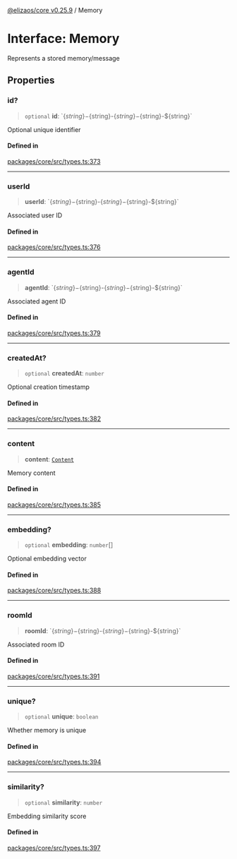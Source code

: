 [@elizaos/core v0.25.9](../index.md) / Memory

# Interface: Memory

Represents a stored memory/message

## Properties

### id?

> `optional` **id**: \`$\{string\}-$\{string\}-$\{string\}-$\{string\}-$\{string\}\`

Optional unique identifier

#### Defined in

[packages/core/src/types.ts:373](https://github.com/Shelpin/aeternalsv2/blob/main/packages/core/src/types.ts#L373)

***

### userId

> **userId**: \`$\{string\}-$\{string\}-$\{string\}-$\{string\}-$\{string\}\`

Associated user ID

#### Defined in

[packages/core/src/types.ts:376](https://github.com/Shelpin/aeternalsv2/blob/main/packages/core/src/types.ts#L376)

***

### agentId

> **agentId**: \`$\{string\}-$\{string\}-$\{string\}-$\{string\}-$\{string\}\`

Associated agent ID

#### Defined in

[packages/core/src/types.ts:379](https://github.com/Shelpin/aeternalsv2/blob/main/packages/core/src/types.ts#L379)

***

### createdAt?

> `optional` **createdAt**: `number`

Optional creation timestamp

#### Defined in

[packages/core/src/types.ts:382](https://github.com/Shelpin/aeternalsv2/blob/main/packages/core/src/types.ts#L382)

***

### content

> **content**: [`Content`](Content.md)

Memory content

#### Defined in

[packages/core/src/types.ts:385](https://github.com/Shelpin/aeternalsv2/blob/main/packages/core/src/types.ts#L385)

***

### embedding?

> `optional` **embedding**: `number`[]

Optional embedding vector

#### Defined in

[packages/core/src/types.ts:388](https://github.com/Shelpin/aeternalsv2/blob/main/packages/core/src/types.ts#L388)

***

### roomId

> **roomId**: \`$\{string\}-$\{string\}-$\{string\}-$\{string\}-$\{string\}\`

Associated room ID

#### Defined in

[packages/core/src/types.ts:391](https://github.com/Shelpin/aeternalsv2/blob/main/packages/core/src/types.ts#L391)

***

### unique?

> `optional` **unique**: `boolean`

Whether memory is unique

#### Defined in

[packages/core/src/types.ts:394](https://github.com/Shelpin/aeternalsv2/blob/main/packages/core/src/types.ts#L394)

***

### similarity?

> `optional` **similarity**: `number`

Embedding similarity score

#### Defined in

[packages/core/src/types.ts:397](https://github.com/Shelpin/aeternalsv2/blob/main/packages/core/src/types.ts#L397)
